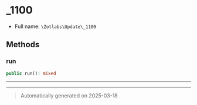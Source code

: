 
# _1100





* Full name: `\Zotlabs\Update\_1100`




## Methods


### run



```php
public run(): mixed
```












***


***
> Automatically generated on 2025-03-18
